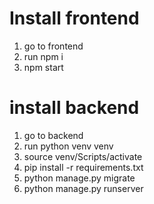 # Install frontend
1. go to frontend
2. run npm i
3. npm start

# install backend
1. go to backend
2. run python venv venv
3. source venv/Scripts/activate
4. pip install -r requirements.txt
5. python manage.py migrate
6. python manage.py runserver

